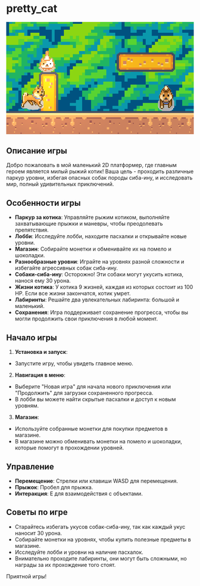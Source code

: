 # pretty_cat

![](res/image.png/)

## Описание игры
Добро пожаловать в мой маленький 2D платформер, где главным героем является милый рыжий котик! Ваша цель - проходить различные паркур уровни, избегая опасных собак породы сиба-ину, и исследовать мир, полный удивительных приключений.

## Особенности игры
- **Паркур за котика**: Управляйте рыжим котиком, выполняйте захватывающие прыжки и маневры, чтобы преодолевать препятствия.
- **Лобби**: Исследуйте лобби, находите пасхалки и открывайте новые уровни.
- **Магазин**: Собирайте монетки и обменивайте их на помело и шоколадки.
- **Разнообразные уровни**: Играйте на уровнях разной сложности и избегайте агрессивных собак сиба-ину.
- **Собаки-сиба-ину**: Осторожно! Эти собаки могут укусить котика, нанося ему 30 урона.
- **Жизни котика**: У котика 9 жизней, каждая из которых состоит из 100 HP. Если все жизни закончатся, котик умрет.
- **Лабиринты**: Решайте два увлекательных лабиринта: большой и маленький.
- **Сохранения**: Игра поддерживает сохранение прогресса, чтобы вы могли продолжить свои приключения в любой момент.

## Начало игры
1. **Установка и запуск**:
- Запустите игру, чтобы увидеть главное меню.
2. **Навигация в меню**:
- Выберите "Новая игра" для начала нового приключения или "Продолжить" для загрузки сохраненного прогресса.
- В лобби вы можете найти скрытые пасхалки и доступ к новым уровням.
3. **Магазин**:
- Используйте собранные монетки для покупки предметов в магазине.
- В магазине можно обменивать монетки на помело и шоколадки, которые помогут в прохождении уровней.

## Управление
- **Перемещение**: Стрелки или клавиши WASD для перемещения.
- **Прыжок**: Пробел для прыжка.
- **Интеракция**: E для взаимодействия с объектами.

## Советы по игре
- Старайтесь избегать укусов собак-сиба-ину, так как каждый укус наносит 30 урона.
- Собирайте монетки на уровнях, чтобы купить полезные предметы в магазине.
- Исследуйте лобби и уровни на наличие пасхалок.
- Внимательно проходите лабиринты, они могут быть сложными, но награды за их прохождение того стоят.

Приятной игры!
